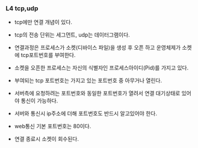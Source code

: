 ### L4 tcp,udp

* tcp에만 연결 개념이 있다.

* tcp의 전송 단위는 세그먼트, udp는 데이터그램이다.

* 연결과정은 프로세스가 소켓(디바이스 파일)을 생성 후 오픈 하고 운영체제가 소켓에 tcp포트번호를 부여한다.

* 소켓을 오픈한 프로세스는 자신의 식별자인 프로세스아이디(Pid)를 가지고 있다. 

* 부여되는 tcp 포트번호는 가지고 있는 포트번호 중 아무거나 열린다.

* 서버측에 요청하려는 포트번호와 동일한 포트번호가 열려서 연결 대기상태로 있어야 통신이 가능하다.

* 서버와 통신시 ip주소에 더해 포트번호도 반드시 알고있어야 한다.

* web통신 기본 포트번호는 80이다.

* 연결 종료시 소켓이 회수된다.
